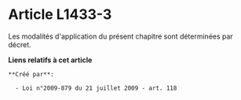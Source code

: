 # Article L1433-3

Les modalités d'application du présent chapitre sont déterminées par décret.

**Liens relatifs à cet article**

	**Créé par**:

	  - Loi n°2009-879 du 21 juillet 2009 - art. 118
